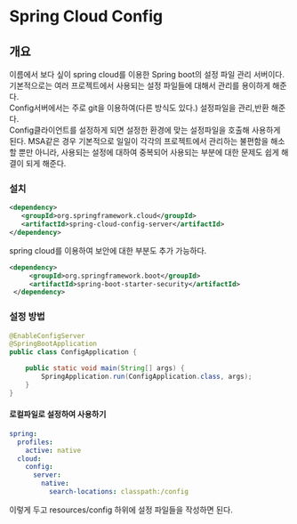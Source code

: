 # Spring Cloud Config

## 개요

이름에서 보다 싶이 spring cloud를 이용한 Spring boot의 설정 파일 관리 서버이다.  
기본적으로는 여러 프로젝트에서 사용되는 설정 파일들에 대해서 관리를 용이하게 해준다.  
Config서버에서는 주로 git을 이용하여(다른 방식도 있다.) 설정파일을 관리,반환 해준다.  
Config클라이언트를 설정하게 되면 설정한 환경에 맞는 설정파일을 호출해 사용하게 된다.
MSA같은 경우 기본적으로 일일이 각각의 프로젝트에서 관리하는 불편함을 해소 할 뿐만 아니라, 사용되는 설정에 대하여 중복되어 사용되는 부분에 대한 문제도 쉽게 해결이 되게 해준다.

### 설치

```xml
<dependency>
   <groupId>org.springframework.cloud</groupId>
   <artifactId>spring-cloud-config-server</artifactId>
</dependency>
```

spring cloud를 이용하여 보안에 대한 부분도 추가 가능하다.

```xml
<dependency>
     <groupId>org.springframework.boot</groupId>
     <artifactId>spring-boot-starter-security</artifactId>
 </dependency>
```


### 설정 방법

```java
@EnableConfigServer
@SpringBootApplication
public class ConfigApplication {

    public static void main(String[] args) {
        SpringApplication.run(ConfigApplication.class, args);
    }
}
```



#### 로컬파일로 설정하여 사용하기

```yml
spring:
  profiles:
    active: native
  cloud:
    config:
      server:
        native:
          search-locations: classpath:/config
```

이렇게 두고 resources/config 하위에 설정 파일들을 작성하면 된다.
